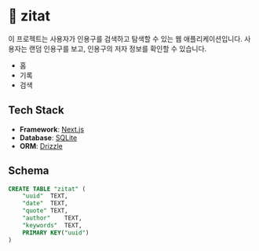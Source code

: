 # 📃 zitat

이 프로젝트는 사용자가 인용구를 검색하고 탐색할 수 있는 웹 애플리케이션입니다. 사용자는 랜덤 인용구를 보고, 인용구의 저자 정보를 확인할 수 있습니다.

- 홈
- 기록
- 검색

## Tech Stack

- **Framework**: [Next.js](https://nextjs.org/)
- **Database**: [SQLite](https://www.sqlite.org/)
- **ORM**: [Drizzle](https://orm.drizzle.team/)

## Schema

```sql
CREATE TABLE "zitat" (
	"uuid"	TEXT,
	"date"	TEXT,
	"quote"	TEXT,
	"author"	TEXT,
	"keywords"	TEXT,
	PRIMARY KEY("uuid")
)
```
